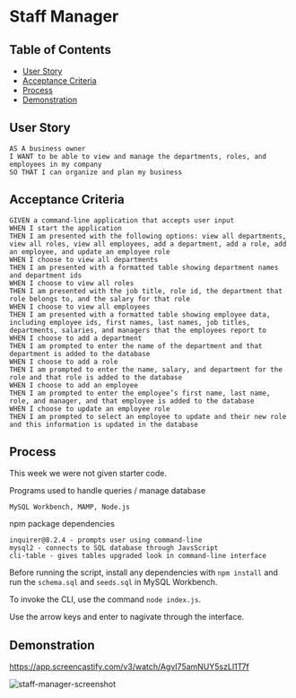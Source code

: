 # Staff Manager


## Table of Contents
* [User Story](#user-story)
* [Acceptance Criteria](#acceptance-criteria)
* [Process](#process)
* [Demonstration](#demonstration)

## User Story

```
AS A business owner
I WANT to be able to view and manage the departments, roles, and employees in my company
SO THAT I can organize and plan my business
```


## Acceptance Criteria

```
GIVEN a command-line application that accepts user input
WHEN I start the application
THEN I am presented with the following options: view all departments, view all roles, view all employees, add a department, add a role, add an employee, and update an employee role
WHEN I choose to view all departments
THEN I am presented with a formatted table showing department names and department ids
WHEN I choose to view all roles
THEN I am presented with the job title, role id, the department that role belongs to, and the salary for that role
WHEN I choose to view all employees
THEN I am presented with a formatted table showing employee data, including employee ids, first names, last names, job titles, departments, salaries, and managers that the employees report to
WHEN I choose to add a department
THEN I am prompted to enter the name of the department and that department is added to the database
WHEN I choose to add a role
THEN I am prompted to enter the name, salary, and department for the role and that role is added to the database
WHEN I choose to add an employee
THEN I am prompted to enter the employee’s first name, last name, role, and manager, and that employee is added to the database
WHEN I choose to update an employee role
THEN I am prompted to select an employee to update and their new role and this information is updated in the database 
```

## Process

This week we were not given starter code.

Programs used to handle queries / manage database
```
MySQL Workbench, MAMP, Node.js
```
npm package dependencies
```
inquirer@8.2.4 - prompts user using command-line
mysql2 - connects to SQL database through JavsScript
cli-table - gives tables upgraded look in command-line interface
```
Before running the script, install any dependencies with `npm install` and run the `schema.sql` and `seeds.sql` in MySQL Workbench.

To invoke the CLI, use the command `node index.js`.

Use the arrow keys and enter to nagivate through the interface.


## Demonstration
https://app.screencastify.com/v3/watch/AgvI75amNUY5szLl1T7f

![staff-manager-screenshot](https://github.com/dvdhyn/staff-manager/assets/145178667/48637dc3-d077-435f-879e-f3ee7c088979)

